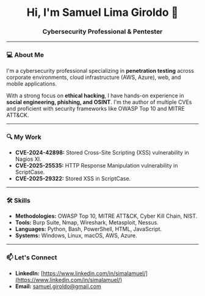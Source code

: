<h1 align="center">Hi, I'm Samuel Lima Giroldo 👋</h1>

<h3 align="center">Cybersecurity Professional & Pentester</h3>

---

### 💻 About Me

I'm a cybersecurity professional specializing in **penetration testing** across corporate environments, cloud infrastructure (AWS, Azure), web, and mobile applications.

With a strong focus on **ethical hacking**, I have hands-on experience in **social engineering, phishing, and OSINT**. I'm the author of multiple CVEs and proficient with security frameworks like OWASP Top 10 and MITRE ATT&CK.

---

### 🔍 My Work

* **CVE-2024-42898:** Stored Cross-Site Scripting (XSS) vulnerability in Nagios XI.
* **CVE-2025-25535:** HTTP Response Manipulation vulnerability in ScriptCase.
* **CVE-2025-29322:** Stored XSS in ScriptCase.

---

### 🛠️ Skills

* **Methodologies:** OWASP Top 10, MITRE ATT&CK, Cyber Kill Chain, NIST.
* **Tools:** Burp Suite, Nmap, Wireshark, Metasploit, Nessus.
* **Languages:** Python, Bash, PowerShell, HTML, JavaScript.
* **Systems:** Windows, Linux, macOS, AWS, Azure.

---

### 📫 Let's Connect

* **LinkedIn:** [https://www.linkedin.com/in/simalamuel/](https://www.linkedin.com/in/simalamuel/)
* **Email:** [samuel.giroldo@gmail.com](mailto:samuel.giroldo@gmail.com)
